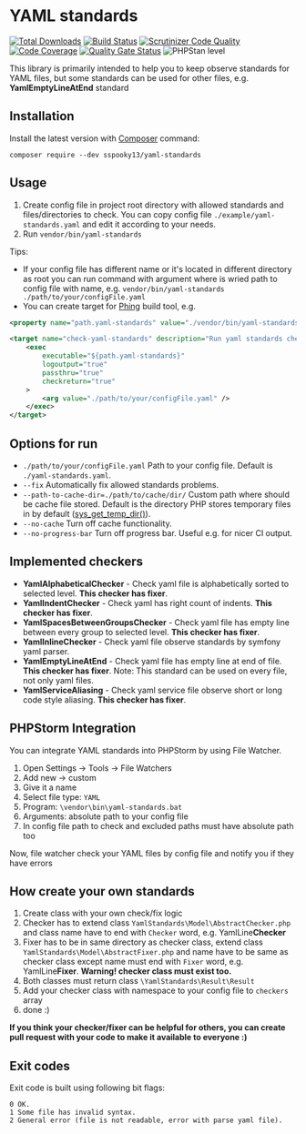 # YAML standards

[![Total Downloads](https://poser.pugx.org/sspooky13/yaml-standards/downloads)](https://packagist.org/packages/sspooky13/yaml-standards)
[![Build Status](https://github.com/sspooky13/yaml-standards/actions/workflows/build.yaml/badge.svg?branch=master)](https://github.com/sspooky13/yaml-standards/actions?query=branch%3Amaster+event%3Apush)
[![Scrutinizer Code Quality](https://scrutinizer-ci.com/g/sspooky13/yaml-standards/badges/quality-score.png?b=master)](https://scrutinizer-ci.com/g/sspooky13/yaml-standards/?branch=master)
[![Code Coverage](https://scrutinizer-ci.com/g/sspooky13/yaml-standards/badges/coverage.png?b=master)](https://scrutinizer-ci.com/g/sspooky13/yaml-standards/?branch=master)
[![Quality Gate Status](https://sonarcloud.io/api/project_badges/measure?project=sspooky13_yaml-standards&metric=alert_status)](https://sonarcloud.io/dashboard?id=sspooky13_yaml-standards)
![PHPStan level](https://img.shields.io/badge/PHPStan-level%205-brightgreen.svg)

This library is primarily intended to help you to keep observe standards for YAML files, but some standards can be used for other files, e.g. **YamlEmptyLineAtEnd** standard

## Installation
Install the latest version with [Composer](http://getcomposer.org/) command:

    composer require --dev sspooky13/yaml-standards

## Usage
1. Create config file in project root directory with allowed standards and files/directories to check. You can copy config file `./example/yaml-standards.yaml` and edit it according to your needs.
2. Run `vendor/bin/yaml-standards`

Tips:
- If your config file has different name or it's located in different directory as root you can run command with argument where is wried path to config file with name, e.g. `vendor/bin/yaml-standards ./path/to/your/configFile.yaml`
- You can create target for [Phing](https://www.phing.info/) build tool, e.g.

```xml
<property name="path.yaml-standards" value="./vendor/bin/yaml-standards"/>

<target name="check-yaml-standards" description="Run yaml standards checks">
    <exec
        executable="${path.yaml-standards}"
        logoutput="true"
        passthru="true"
        checkreturn="true"
    >
        <arg value="./path/to/your/configFile.yaml" />
    </exec>
</target>
```

## Options for run
- `./path/to/your/configFile.yaml` Path to your config file. Default is `./yaml-standards.yaml`.
- `--fix` Automatically fix allowed standards problems.
- `--path-to-cache-dir=./path/to/cache/dir/` Custom path where should be cache file stored. Default is the directory PHP stores temporary files in by default ([sys_get_temp_dir()](https://www.php.net/manual/en/function.sys-get-temp-dir.php)).
- `--no-cache` Turn off cache functionality.
- `--no-progress-bar` Turn off progress bar. Useful e.g. for nicer CI output.

## Implemented checkers
- **YamlAlphabeticalChecker** - Check yaml file is alphabetically sorted to selected level. **This checker has fixer**.
- **YamlIndentChecker** - Check yaml has right count of indents. **This checker has fixer**.
- **YamlSpacesBetweenGroupsChecker** - Check yaml file has empty line between every group to selected level. **This checker has fixer**.
- **YamlInlineChecker** - Check yaml file observe standards by symfony yaml parser.
- **YamlEmptyLineAtEnd** - Check yaml file has empty line at end of file. **This checker has fixer**. Note: This standard can be used on every file, not only yaml files.
- **YamlServiceAliasing** - Check yaml service file observe short or long code style aliasing. **This checker has fixer**.

## PHPStorm Integration
You can integrate YAML standards into PHPStorm by using File Watcher.

1. Open Settings -> Tools -> File Watchers
2. Add new -> custom
3. Give it a name
4. Select file type: `YAML`
5. Program: `\vendor\bin\yaml-standards.bat`
6. Arguments: absolute path to your config file
7. In config file path to check and excluded paths must have absolute path too

Now, file watcher check your YAML files by config file and notify you if they have errors

## How create your own standards
1. Create class with your own check/fix logic
2. Checker has to extend class `YamlStandards\Model\AbstractChecker.php` and class name have to end with `Checker` word, e.g. YamlLine**Checker**
3. Fixer has to be in same directory as checker class, extend class `YamlStandards\Model\AbstractFixer.php` and name have to be same as checker class except name must end with `Fixer` word, e.g. YamlLine**Fixer**. **Warning! checker class must exist too.**
4. Both classes must return class `\YamlStandards\Result\Result`
5. Add your checker class with namespace to your config file to `checkers` array
6. done :)

**If you think your checker/fixer can be helpful for others, you can create pull request with your code to make it available to everyone :)**

## Exit codes
Exit code is built using following bit flags:

    0 OK.
    1 Some file has invalid syntax.
    2 General error (file is not readable, error with parse yaml file).
